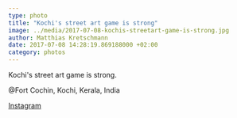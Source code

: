 ```yaml
---
type: photo
title: "Kochi's street art game is strong"
image: ../media/2017-07-08-kochis-streetart-game-is-strong.jpg
author: Matthias Kretschmann
date: 2017-07-08 14:28:19.869188000 +02:00
category: photos
---
```


Kochi's street art game is strong.

@Fort Cochin, Kochi, Kerala, India

[Instagram](https://www.instagram.com/p/BWhVmqHFEkD/)
